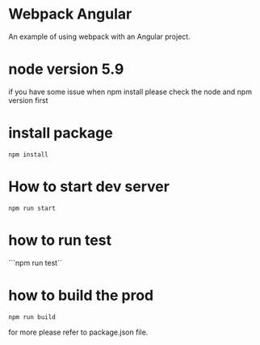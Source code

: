 # Webpack Angular

An example of using webpack with an Angular project.

# node version 5.9 
if you have some issue when npm install please check the node and npm version first

# install package 
```npm install```

# How to start dev server

 ```npm run start```
 
 # how to run test
 
 ```npm run test``
 
 # how to build the prod
 
 ```npm run build```

 for more please refer to package.json file.
